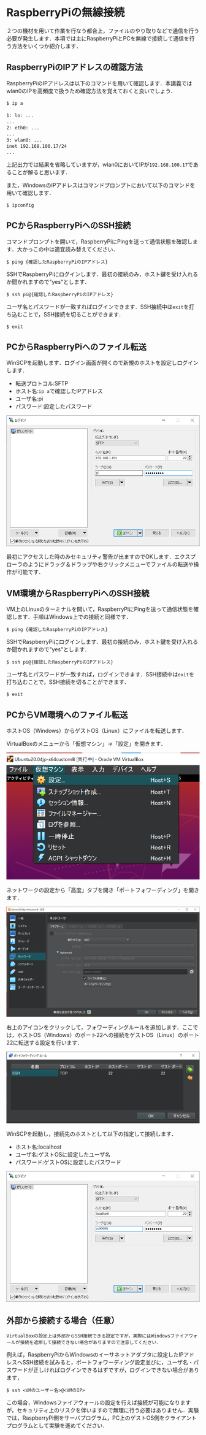 # RaspberryPiの無線接続

２つの機材を用いて作業を行なう都合上，ファイルのやり取りなどで通信を行う必要が発生します．本項では主にRaspberryPiとPCを無線で接続して通信を行う方法をいくつか紹介します．

## RaspberryPiのIPアドレスの確認方法

RaspberryPiのIPアドレスは以下のコマンドを用いて確認します．本講義ではwlan0のIPを高頻度で扱うため確認方法を覚えておくと良いでしょう．

```shell
$ ip a

1: lo: ...
...
2: eth0: ...
...
3: wlan0: ...
inet 192.168.100.17/24
...
```

上記出力では結果を省略していますが，wlan0においてIPが`192.168.100.17`であることが解ると思います．

また，WindowsのIPアドレスはコマンドプロンプトにおいて以下のコマンドを用いて確認します．

```shell
$ ipconfig
```

## PCからRaspberryPiへのSSH接続

コマンドプロンプトを開いて，RaspberryPiにPingを送って通信状態を確認します．大かっこの中は適宜読み替えてください．

```shell
$ ping {確認したRaspberryPiのIPアドレス}
```

SSHでRaspberryPiにログインします．最初の接続のみ，ホスト鍵を受け入れるか聞かれますので"yes"とします．

```shell
$ ssh pi@{確認したRaspberryPiのIPアドレス}
```

ユーザ名とパスワードが一致すればログインできます．SSH接続中は`exit`を打ち込むことで，SSH接続を切ることができます．

```shell
$ exit
```

## PCからRaspberryPiへのファイル転送

WinSCPを起動します．ログイン画面が開くので新規のホストを設定しログインします．

- 転送プロトコル:SFTP
- ホスト名:`ip a`で確認したIPアドレス
- ユーザ名:pi
- パスワード:設定したパスワード

![winscp1.png](../../../images/part1/part1_1/winscp1.png)

最初にアクセスした時のみセキュリティ警告が出ますのでOKします．エクスプローラのようにドラッグ＆ドラップや右クリックメニューでファイルの転送や操作が可能です．

## VM環境からRaspberryPiへのSSH接続

VM上のLinuxのターミナルを開いて，RaspberryPiにPingを送って通信状態を確認します．手順はWindows上での接続と同様です．

```shell
$ ping {確認したRaspberryPiのIPアドレス}
```

SSHでRaspberryPiにログインします．最初の接続のみ，ホスト鍵を受け入れるか聞かれますので"yes"とします．

```shell
$ ssh pi@{確認したRaspberryPiのIPアドレス}
```

ユーザ名とパスワードが一致すれば，ログインできます．SSH接続中は`exit`を打ち込むことで，SSH接続を切ることができます．

```shell
$ exit
```

## PCからVM環境へのファイル転送

ホストOS（Windows）からゲストOS（Linux）にファイルを転送します．

VirtualBoxのメニューから「仮想マシン」→「設定」を開きます．

![scpvm1.png](../../../images/part1/part1_1/scpvm1.png)

ネットワークの設定から「高度」タブを開き「ポートフォワーディング」を開きます．

![scpvm2.png](../../../images/part1/part1_1/scpvm2.png)

右上のアイコンをクリックして，フォワーディングルールを追加します．ここでは，ホストOS（Windows）のポート22への接続をゲストOS（Linux）のポート22に転送する設定を行います．

![scpvm3.png](../../../images/part1/part1_1/scpvm3.png)

WinSCPを起動し，接続先のホストとして以下の指定して接続します．

- ホスト名:localhost
- ユーザ名:ゲストOSに設定したユーザ名
- パスワード:ゲストOSに設定したパスワード

![scpvm4.png](../../../images/part1/part1_1/scpvm4.png)

## 外部から接続する場合（任意）

```{important}
VirtualBoxの設定上は外部からSSH接続できる設定ですが，実際にはWindowsファイアウォールが接続を遮断して接続できない場合がありますので注意してください．
```

例えば，RaspberryPiからWindowsのイーサネットアダプタに設定したIPアドレスへSSH接続を試みると，ポートフォワーディング設定並びに，ユーザ名・パスワードが正しければログインできるはずですが，ログインできない場合があります，

```shell
$ ssh <VMのユーザー名>@<VMのIP>
```

この場合，Windowsファイアウォールの設定を行えば接続が可能になりますが，セキュリティ上のリスクを伴いますので無理に行う必要はありません．実験では，RaspberryPi側をサーバプログラム，PC上のゲストOS側をクライアントプログラムとして実験を進めてください．
